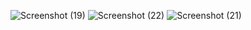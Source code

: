 ![Screenshot (19)](https://github.com/user-attachments/assets/33a3bba5-eff8-409d-9a71-8c6c38628088)
![Screenshot (22)](https://github.com/user-attachments/assets/97faa799-7563-41fe-ac24-579712273452)
![Screenshot (21)](https://github.com/user-attachments/assets/696fd167-d5fc-4de9-a733-6d6b0b628811)
